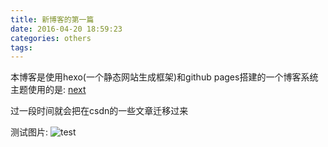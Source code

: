 ```yaml
---
title: 新博客的第一篇
date: 2016-04-20 18:59:23
categories: others
tags:
---
```


本博客是使用hexo(一个静态网站生成框架)和github pages搭建的一个博客系统
主题使用的是: [next](https://github.com/iissnan/hexo-theme-next)

过一段时间就会把在csdn的一些文章迁移过来

测试图片:
![test](test.jpg)
